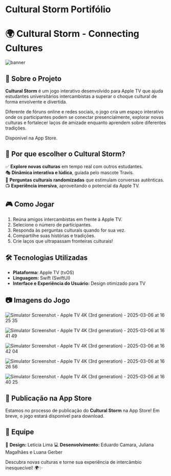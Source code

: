 # Cultural Storm Portifólio

# 🌍 Cultural Storm - Connecting Cultures

![banner](https://github.com/user-attachments/assets/b6c36004-5e2e-465e-b683-54ef1d0cbdd6)


## 📌 Sobre o Projeto
**Cultural Storm** é um jogo interativo desenvolvido para Apple TV que ajuda estudantes universitários intercambistas a superar o choque cultural de forma envolvente e divertida. 

Diferente de fóruns online e redes sociais, o jogo cria um espaço interativo onde os participantes podem se conectar presencialmente, explorar novas culturas e fortalecer laços de amizade enquanto aprendem sobre diferentes tradições.

Disponível na App Store.

## 🎯 Por que escolher o Cultural Storm?
✅ **Explore novas culturas** em tempo real com outros estudantes.  
🎭 **Dinâmica interativa e lúdica**, guiada pelo mascote Travis.  
🎲 **Perguntas culturais randomizadas** que estimulam conversas autênticas.  
📺 **Experiência imersiva**, aproveitando o potencial da Apple TV.  

## 🎮 Como Jogar
1. Reúna amigos intercambistas em frente à Apple TV.  
2. Selecione o número de participantes.  
3. Responda às perguntas culturais quando for sua vez.  
4. Compartilhe suas histórias e tradições.  
5. Crie laços que ultrapassam fronteiras culturais!  

## 🛠️ Tecnologias Utilizadas
- **Plataforma:** Apple TV (tvOS)
- **Linguagem:** Swift (SwiftUI)
- **Interface e Experiência do Usuário:** Design otimizado para TV

## 📷 Imagens do Jogo
![Simulator Screenshot - Apple TV 4K (3rd generation) - 2025-03-06 at 16 25 35](https://github.com/user-attachments/assets/d1f9c923-5b4b-41aa-aeec-44238cf39a41)

![Simulator Screenshot - Apple TV 4K (3rd generation) - 2025-03-06 at 16 41 49](https://github.com/user-attachments/assets/9e66d8da-13a5-4453-ae35-cf599a724ba6)

![Simulator Screenshot - Apple TV 4K (3rd generation) - 2025-03-06 at 16 42 04](https://github.com/user-attachments/assets/a39c5d4a-03a3-451f-9d0c-e3c01e96ee1b)

![Simulator Screenshot - Apple TV 4K (3rd generation) - 2025-03-06 at 16 26 56](https://github.com/user-attachments/assets/5e272337-f9b6-4fea-ae8c-7474681484ba)


![Simulator Screenshot - Apple TV 4K (3rd generation) - 2025-03-06 at 16 40 25](https://github.com/user-attachments/assets/63e31740-e774-49b5-b67a-2284c416f1a3)

## 🚀 Publicação na App Store
Estamos no processo de publicação do **Cultural Storm** na App Store! Em breve, o jogo estará disponível para download.  

## 👥 Equipe  
🎨 **Design:** Letícia Lima 
💻 **Desenvolvimento:** Eduardo Camara, Juliana Magalhães e Luana Gerber 


Descubra novas culturas e torne sua experiência de intercâmbio inesquecível! 🌍✨
